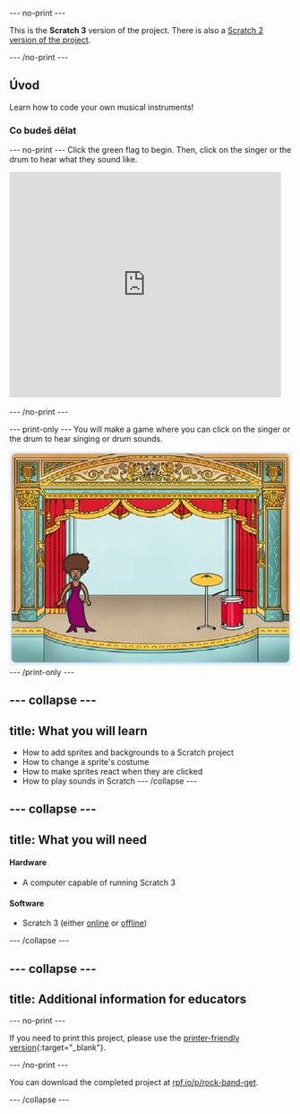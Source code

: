 \--- no-print \---

This is the **Scratch 3** version of the project. There is also a [Scratch 2 version of the project](https://projects.raspberrypi.org/en/projects/rock-band-scratch2).

\--- /no-print \---

## Úvod

Learn how to code your own musical instruments!

### Co budeš dělat

\--- no-print \--- Click the green flag to begin. Then, click on the singer or the drum to hear what they sound like.

<div class="scratch-preview">
  <iframe allowtransparency="true" width="485" height="402" src="https://scratch.mit.edu/projects/embed/26741186/?autostart=false" frameborder="0"></iframe>
</div>

\--- /no-print \---

\--- print-only \--- You will make a game where you can click on the singer or the drum to hear singing or drum sounds.

![game screenshot](images/demo.png) \--- /print-only \---

## \--- collapse \---

## title: What you will learn

+ How to add sprites and backgrounds to a Scratch project
+ How to change a sprite's costume
+ How to make sprites react when they are clicked
+ How to play sounds in Scratch \--- /collapse \---

## \--- collapse \---

## title: What you will need

#### Hardware

+ A computer capable of running Scratch 3

#### Software

+ Scratch 3 (either [online](http://rpf.io/scratchon) or [offline](http://rpf.io/scratchoff))

\--- /collapse \---

## \--- collapse \---

## title: Additional information for educators

\--- no-print \---

If you need to print this project, please use the [printer-friendly version](https://projects.raspberrypi.org/en/projects/rock-band/print){:target="_blank"}.

\--- /no-print \---

You can download the completed project at [rpf.io/p/rock-band-get](http://rpf.io/p/en/rock-band-get).

\--- /collapse \---